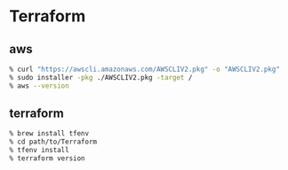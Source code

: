 # Terraform

## aws
```sh
% curl "https://awscli.amazonaws.com/AWSCLIV2.pkg" -o "AWSCLIV2.pkg"
% sudo installer -pkg ./AWSCLIV2.pkg -target /
% aws --version
```

## terraform
```sh
% brew install tfenv
% cd path/to/Terraform
% tfenv install
% terraform version
```


